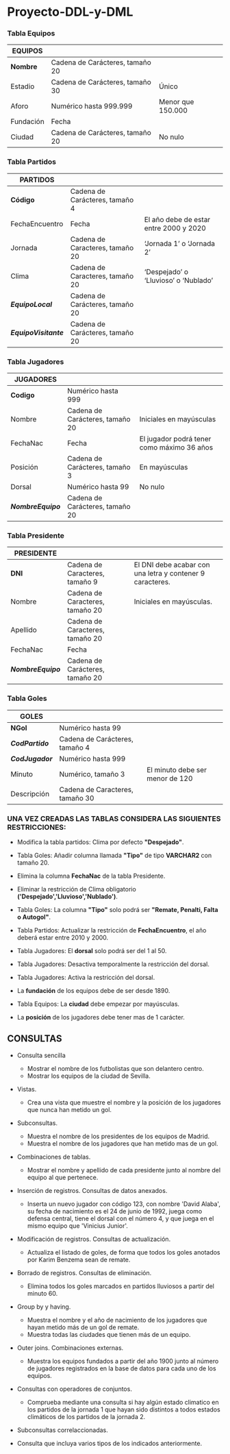 # Proyecto-DDL-y-DML

### Tabla Equipos

|  			**EQUIPOS** 		 |                                   |                     |
|---------------|-----------------------------------|---------------------|
|  			**Nombre** 		  |  			Cadena 			de Carácteres, tamaño 20 		 |  			   			 		               |
|  			Estadio 		     |  			Cadena 			de Carácteres, tamaño 30 		 |  			Único 		             |
|  			Aforo 		       |  			Numérico 			hasta 999.999 		          |  			Menor 			que 150.000 		 |
|  			Fundación 		   |  			Fecha 		                           |  			   			 		               |
|  			Ciudad 		      |  			Cadena 			de Carácteres, tamaño 20 		 |  			No 			nulo 		           |

### Tabla Partidos

|  			**PARTIDOS** 		                |                                   |                                          |
|-------------------------------|-----------------------------------|------------------------------------------|
|  			**Código** 		                  |  			Cadena 			de Carácteres, tamaño 4 		  |  			   			 		                                    |
|  			FechaEncuentro 		              |  			Fecha 		                           |  			El 			año debe de estar entre 2000 y 2020 		 |
|  			Jornada 		                     |  			Cadena 			de Caracteres, tamaño 20 		 |  			‘Jornada 1’ o ‘Jornada 			2’ 		              |
|  			Clima 		                       |  			Cadena 			de Caracteres, tamaño 20 		 |  			‘Despejado’ 			o ‘Lluvioso’ o ‘Nublado’ 		   |
|  			***EquipoLocal*** 		     |  			Cadena 			de Carácteres, tamaño 20 		 |  			   			 		                                    |
|  			***EquipoVisitante*** 		 |  			Cadena 			de Carácteres, tamaño 20 		 |  			   			 		                                    |

### Tabla Jugadores

|  			**JUGADORES** 		      |                                   |                                              |
|----------------------|-----------------------------------|----------------------------------------------|
|  			**Codigo** 		         |  			Numérico 			hasta 999 		              |  			   			 		                                        |
|  			Nombre 		             |  			Cadena 			de Carácteres, tamaño 20 		 |  			Iniciales 			en mayúsculas 		                    |
|  			FechaNac 		           |  			Fecha 		                           |  			El 			jugador podrá tener como máximo 36 años 		 |
|  			Posición 		           |  			Cadena 			de Carácteres, tamaño 3 		  |  			En 			mayúsculas 		                              |
|  			Dorsal 		             |  			Numérico 			hasta 99 		               |  			No 			nulo 		                                    |
|  			***NombreEquipo*** 		 |  			Cadena 			de Carácteres, tamaño 20 		 |  			   			 		                                        |

### Tabla Presidente

|  			**PRESIDENTE** 		     |                                   |                                                             |
|----------------------|-----------------------------------|-------------------------------------------------------------|
|  			**DNI** 		            |  			Cadena 			de Caracteres, tamaño 9 		  |  			El 			DNI debe acabar con una letra y contener 9 caracteres. 		 |
|  			Nombre 		             |  			Cadena 			de Caracteres, tamaño 20 		 |  			Iniciales 			en mayúsculas. 		                                  |
|  			Apellido 		           |  			Cadena 			de Caracteres, tamaño 20 		 |  			   			 		                                                       |
|  			FechaNac 		           |  			Fecha 		                           |  			   			 		                                                       |
|  			***NombreEquipo*** 		 |  			Cadena 			de Carácteres, tamaño 20 		 |  			   			 		                                                       |

### Tabla Goles

|  			**GOLES** 		        |                                   |                                   |
|--------------------|-----------------------------------|-----------------------------------|
|  			**NGol** 		         |  			Numérico 			hasta 99 		               |  			   			 		                             |
|  			***CodPartido*** 		 |  			Cadena 			de Carácteres, tamaño 4 		  |  			   			 		                             |
|  			***CodJugador*** 		 |  			Numérico 			hasta 999 		              |  			   			 		                             |
|  			Minuto 		           |  			Numérico, 			tamaño 3 		              |  			El 			minuto debe ser menor de 120 		 |
|  			Descripción 		      |  			Cadena 			de Caracteres, tamaño 30 		 |  			   			 		                             |


### UNA VEZ CREADAS LAS TABLAS CONSIDERA LAS SIGUIENTES RESTRICCIONES:

- Modifica la tabla partidos: Clima por defecto **"Despejado"**.

- Tabla Goles: Añadir columna llamada **"Tipo"** de tipo **VARCHAR2** con tamaño 20.

- Elimina la columna **FechaNac** de la tabla Presidente.

- Eliminar la restricción de Clima obligatorio **('Despejado','Lluvioso','Nublado')**.

- Tabla Goles: La columna **"Tipo"** solo podrá ser **"Remate, Penalti, Falta o Autogol"**.

- Tabla Partidos: Actualizar la restricción de **FechaEncuentro**, el año deberá estar entre 2010 y 2000.

- Tabla Jugadores: El **dorsal** solo podrá ser del 1 al 50.

- Tabla Jugadores: Desactiva temporalmente la restricción del dorsal.

- Tabla Jugadores: Activa la restricción del dorsal.

- La **fundación** de los equipos debe de ser desde 1890.

- Tabla Equipos: La **ciudad** debe empezar por mayúsculas.

- La **posición** de los jugadores debe tener mas de 1 carácter.



## CONSULTAS

- Consulta sencilla
    - Mostrar el nombre de los futbolistas que son delantero centro.
    - Mostrar los equipos de la ciudad de Sevilla.

- Vistas.
    - Crea una vista que muestre el nombre y la posición de los jugadores que nunca han metido un gol.


- Subconsultas.
    - Muestra el nombre de los presidentes de los equipos de Madrid.
    - Muestra el nombre de los jugadores que han metido mas de un gol.

- Combinaciones de tablas.
    - Mostrar el nombre y apellido de cada presidente junto al nombre del equipo al que pertenece.

- Inserción de registros. Consultas de datos anexados.
    - Inserta un nuevo jugador con código 123, con nombre 'David Alaba', su fecha de nacimiento es el 24 de junio de 1992, juega como defensa central, tiene el dorsal con el número 4, y que juega en el mismo equipo que 'Vinicius Junior'.

- Modificación de registros. Consultas de actualización.
    - Actualiza el listado de goles, de forma que todos los goles anotados por Karim Benzema sean de remate.

- Borrado de registros. Consultas de eliminación.
    - Elimina todos los goles marcados en partidos lluviosos a partir del minuto 60.

- Group by y having.
    - Muestra el nombre y el año de nacimiento de los jugadores que hayan metido más de un gol de remate.
    - Muestra todas las ciudades que tienen más de un equipo.    

- Outer joins. Combinaciones externas.
    - Muestra los equipos fundados a partir del año 1900 junto al número de jugadores registrados en la base de datos para cada uno de los equipos.

- Consultas con operadores de conjuntos.
    - Comprueba mediante una consulta si hay algún estado climatico en los partidos de la jornada 1 que hayan sido distintos a todos estados climáticos de los partidos de la jornada 2.

- Subconsultas correlaccionadas.
- Consulta que incluya varios tipos de los indicados anteriormente.